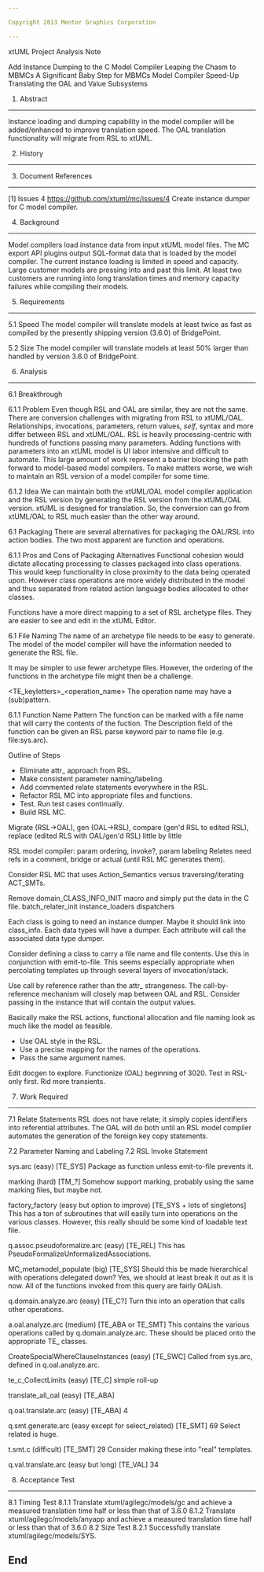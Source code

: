 ```yaml
---

Copyright 2013 Mentor Graphics Corporation

---
```


xtUML Project Analysis Note

Add Instance Dumping to the C Model Compiler
Leaping the Chasm to MBMCs
A Significant Baby Step for MBMCs
Model Compiler Speed-Up
Translating the OAL and Value Subsystems


1. Abstract
-----------
Instance loading and dumping capability in the model compiler will be
added/enhanced to improve translation speed.  The OAL translation
functionality will migrate from RSL to xtUML.


2. History
----------


3. Document References
----------------------
[1] Issues 4 <https://github.com/xtuml/mc/issues/4>
    Create instance dumper for C model compiler.


4. Background
-------------
Model compilers load instance data from input xtUML model files.  The
MC export API plugins output SQL-format data that is loaded by the model
compiler.  The current instance loading is limited in speed and capacity.
Large customer models are pressing into and past this limit.  At least
two customers are running into long translation times and memory capacity
failures while compiling their models.



5. Requirements
---------------
5.1 Speed
The model compiler will translate models at least twice as fast as compiled
by the presently shipping version (3.6.0) of BridgePoint.

5.2 Size
The model compiler will translate models at least 50% larger than handled
by version 3.6.0 of BridgePoint.


6. Analysis
-----------

6.1  Breakthrough

6.1.1  Problem
Even though RSL and OAL are similar, they are not the same.  There are
conversion challenges with migrating from RSL to xtUML/OAL.  Relationships,
invocations, parameters, return values, _self_, syntax  and more differ
between RSL and xtUML/OAL.  RSL is heavily processing-centric with hundreds
of functions passing many parameters.  Adding functions with parameters into
an xtUML model is UI labor intensive and difficult to automate.  This large
amount of work represent a barrier blocking the path forward to model-based
model compilers.  To make matters worse, we wish to maintain an RSL version
of a model compiler for some time.

6.1.2  Idea
We can maintain both the xtUML/OAL model compiler application and the
RSL version by generating the RSL version from the xtUML/OAL version.
xtUML is designed for translation.  So, the conversion can go from xtUML/OAL
to RSL much easier than the other way around.

6.1 Packaging
There are several alternatives for packaging the OAL/RSL into
action bodies.  The two most apparent are function and operations.

6.1.1  Pros and Cons of Packaging Alternatives
Functional cohesion would dictate allocating processing to classes packaged
into class operations.  This would keep functionality in close proximity
to the data being operated upon.  However class operations are more widely
distributed in the model and thus separated from related action language
bodies allocated to other classes.

Functions have a more direct mapping to a set of RSL archetype files.  They
are easier to see and edit in the xtUML Editor.


6.1 File Naming
The name of an archetype file needs to be easy to generate.  The
model of the model compiler will have the information needed to
generate the RSL file.

It may be simpler to use fewer archetype files.  However, the
ordering of the functions in the archetype file might then be a
challenge.

<TE_keyletters>_<operation_name>
The operation name may have a (sub)pattern.

6.1.1 Function Name Pattern
The function can be marked with a file name that will carry the contents
of the fuction.  The Description field of the function can be given an RSL
parse keyword pair to name file (e.g. file:sys.arc).


Outline of Steps
- Eliminate attr_ approach from RSL.
- Make consistent parameter naming/labeling.
- Add commented relate statements everywhere in the RSL.
- Refactor RSL MC into appropriate files and functions.
- Test.  Run test cases continually.
- Build RSL MC.

Migrate (RSL->OAL), gen (OAL->RSL), compare (gen'd RSL to edited RSL),
replace (edited RLS with OAL/gen'd RSL) little by little

RSL model compiler:  param ordering, invoke?, param labeling
Relates need refs in a comment, bridge or actual (until RSL MC generates them).

Consider RSL MC that uses Action_Semantics versus traversing/iterating ACT_SMTs.



Remove domain_CLASS_INFO_INIT macro and simply put the data in the C file.
  batch_relater_init
  instance_loaders
  dispatchers

Each class is going to need an instance dumper.
  Maybe it should link into class_info.
  Each data types will have a dumper.
  Each attribute will call the associated data type dumper.

Consider defining a class to carry a file name and file contents.
Use this in conjunction with emit-to-file.
This seems especially appropriate when percolating templates up
through several layers of invocation/stack.

Use call by reference rather than the attr_ strangeness.
The call-by-reference mechanism will closely map between OAL
and RSL.  Consider passing in the instance that will contain the
output values.

Basically make the RSL actions, functional allocation and file
naming look as much like the model as feasible.
  - Use OAL style in the RSL.
  - Use a precise mapping for the names of the operations.
  - Pass the same argument names.

Edit docgen to explore.
Functionize (OAL) beginning of 3020.
Test in RSL-only first.
Rid more transients.



7. Work Required
----------------

7.1 Relate Statements
RSL does not have relate; it simply copies identifiers into referential
attributes.  The OAL will do both until an RSL model compiler automates
the generation of the foreign key copy statements.

7.2 Parameter Naming and Labeling
7.2 RSL Invoke Statement


sys.arc (easy) [TE_SYS]
  Package as function unless emit-to-file prevents it.

marking (hard) [TM_?]
  Somehow support marking, probably using the same marking files,
  but maybe not.

factory_factory (easy but option to improve) [TE_SYS + lots of singletons]
  This has a ton of subroutines that will easily turn
  into operations on the various classes.  However, this
  really should be some kind of loadable text file.

q.assoc.pseudoformalize.arc (easy) [TE_REL]
  This has PseudoFormalizeUnformalizedAssociations.

MC_metamodel_populate (big) [TE_SYS]
  Should this be made hierarchical with operations delegated down?
  Yes, we should at least break it out as it is now.
  All of the functions invoked from this query are fairly OALish.

q.domain.analyze.arc (easy) [TE_C?]
  Turn this into an operation that calls other operations.

a.oal.analyze.arc (medium) [TE_ABA or TE_SMT]
  This contains the various operations called by q.domain.analyze.arc.
  These should be placed onto the appropriate TE_ classes.

CreateSpecialWhereClauseInstances (easy) [TE_SWC]
  Called from sys.arc, defined in q.oal.analyze.arc.

te_c_CollectLimits (easy) [TE_C]
  simple roll-up

translate_all_oal (easy) [TE_ABA]

q.oal.translate.arc (easy) [TE_ABA] 4

q.smt.generate.arc (easy except for select_related) [TE_SMT] 69
  Select related is huge.

t.smt.c (difficult) [TE_SMT] 29
  Consider making these into "real" templates.

q.val.translate.arc (easy but long) [TE_VAL] 34



8. Acceptance Test
------------
8.1    Timing Test
8.1.1  Translate xtuml/agilegc/models/gc and achieve a measured translation
       time half or less than that of 3.6.0
8.1.2  Translate xtuml/agilegc/models/anyapp and achieve a measured translation
       time half or less than that of 3.6.0
8.2    Size Test
8.2.1  Successfully translate xtuml/agilegc/models/SYS.

End
---
